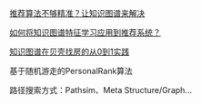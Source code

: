 [推荐算法不够精准？让知识图谱来解决](https://mp.weixin.qq.com/s/MG_SrExDkbd1vVGLex0-RA)

[如何将知识图谱特征学习应用到推荐系统？](https://mp.weixin.qq.com/s/QO34vyt3uBSKvnYSW0Kumg) 

[知识图谱在贝壳找房的从0到1实践](https://mp.weixin.qq.com/s/pjUFZV3D-I5eFNDp6RTzkw)

基于随机游走的PersonalRank算法

路径搜索方式：Pathsim、Meta Structure/Graph...













